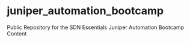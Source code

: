 # juniper_automation_bootcamp
Public Repository for the SDN Essentials Juniper Automation Bootcamp Content
